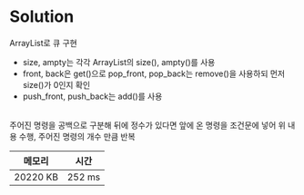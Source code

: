 # Solution

ArrayList로 큐 구현
- size, ampty는 각각 ArrayList의 size(), ampty()를 사용
- front, back은 get()으로 pop_front, pop_back는 remove()을 사용하되 먼저 size()가 0인지 확인
- push_front, push_back는 add()를 사용

</br>
주어진 명령을 공백으로 구분해 뒤에 정수가 있다면 앞에 온 명령을 조건문에 넣어 위 내용 수행, 주어진 명령의 개수 만큼 반복

</br>

|메모리|시간|
|---|---|
|20220 KB|252 ms|
